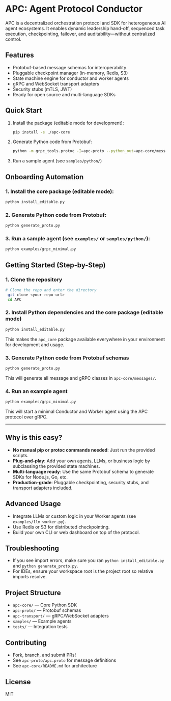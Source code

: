 # APC: Agent Protocol Conductor

APC is a decentralized orchestration protocol and SDK for heterogeneous AI agent ecosystems. It enables dynamic leadership hand-off, sequenced task execution, checkpointing, failover, and auditability—without centralized control.

## Features
- Protobuf-based message schemas for interoperability
- Pluggable checkpoint manager (in-memory, Redis, S3)
- State machine engine for conductor and worker agents
- gRPC and WebSocket transport adapters
- Security stubs (mTLS, JWT)
- Ready for open source and multi-language SDKs

## Quick Start

1. Install the package (editable mode for development):
   ```sh
   pip install -e ./apc-core
   ```
2. Generate Python code from Protobuf:
   ```sh
   python -m grpc_tools.protoc -I=apc-proto --python_out=apc-core/messages --grpc_python_out=apc-core/messages apc-proto/apc.proto
   ```
3. Run a sample agent (see `samples/python/`)

## Onboarding Automation

### 1. Install the core package (editable mode):
   ```sh
   python install_editable.py
   ```

### 2. Generate Python code from Protobuf:
   ```sh
   python generate_proto.py
   ```

### 3. Run a sample agent (see `examples/` or `samples/python/`):
   ```sh
   python examples/grpc_minimal.py
   ```

## Getting Started (Step-by-Step)

### 1. Clone the repository
```sh
# Clone the repo and enter the directory
 git clone <your-repo-url>
 cd APC
```

### 2. Install Python dependencies and the core package (editable mode)
```sh
python install_editable.py
```
This makes the `apc_core` package available everywhere in your environment for development and usage.

### 3. Generate Python code from Protobuf schemas
```sh
python generate_proto.py
```
This will generate all message and gRPC classes in `apc-core/messages/`.

### 4. Run an example agent
```sh
python examples/grpc_minimal.py
```
This will start a minimal Conductor and Worker agent using the APC protocol over gRPC.

---

## Why is this easy?
- **No manual pip or protoc commands needed**: Just run the provided scripts.
- **Plug-and-play**: Add your own agents, LLMs, or business logic by subclassing the provided state machines.
- **Multi-language ready**: Use the same Protobuf schema to generate SDKs for Node.js, Go, etc.
- **Production-grade**: Pluggable checkpointing, security stubs, and transport adapters included.

## Advanced Usage
- Integrate LLMs or custom logic in your Worker agents (see `examples/llm_worker.py`).
- Use Redis or S3 for distributed checkpointing.
- Build your own CLI or web dashboard on top of the protocol.

## Troubleshooting
- If you see import errors, make sure you ran `python install_editable.py` and `python generate_proto.py`.
- For IDEs, ensure your workspace root is the project root so relative imports resolve.

## Project Structure
- `apc-core/` — Core Python SDK
- `apc-proto/` — Protobuf schemas
- `apc-transport/` — gRPC/WebSocket adapters
- `samples/` — Example agents
- `tests/` — Integration tests

## Contributing
- Fork, branch, and submit PRs!
- See `apc-proto/apc.proto` for message definitions
- See `apc-core/README.md` for architecture

## License
MIT
